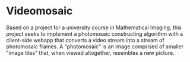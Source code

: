 # Videomosaic
Based on a project for a university course in Mathematical Imaging, this project seeks to implement a photomosaic constructing algorithm with a client-side webapp that converts a video stream into a stream of photomosaic frames. A "photomosaic" is an image comprised of smaller "image tiles" that, when viewed altogether, resembles a new picture.

